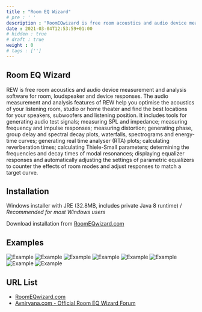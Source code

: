 ```yaml
---
title : "Room EQ Wizard"
# pre : ' '
description : "RoomEQwizard is free room acoustics and audio device measurement and analysis software for room, loudspeaker and device responses."
date : 2021-03-04T12:53:59+01:00
# hidden : true
# draft : true
weight : 0
# tags : ['']
---
```


## Room EQ Wizard

REW is free room acoustics and audio device measurement and analysis software for room, loudspeaker and device responses. The audio measurement and analysis features of REW help you optimise the acoustics of your listening room, studio or home theater and find the best locations for your speakers, subwoofers and listening position. It includes tools for generating audio test signals; measuring SPL and impedance; measuring frequency and impulse responses; measuring distortion; generating phase, group delay and spectral decay plots, waterfalls, spectrograms and energy-time curves; generating real time analyser (RTA) plots; calculating reverberation times; calculating Thiele-Small parameters; determining the frequencies and decay times of modal resonances; displaying equalizer responses and automatically adjusting the settings of parametric equalizers to counter the effects of room modes and adjust responses to match a target curve.

## Installation

Windows installer with JRE (32.8MB, includes private Java 8 runtime) / *Recommended for most Windows users*

Download installation from [RoomEQwizard.com](https://www.roomeqwizard.com/)

## Examples

![Example](images/main-window.png)
![Example](images/overlays-window.png)
![Example](images/room-simulator.png)
![Example](images/rta-window.png)
![Example](images/spectrogram.png)
![Example](images/3d-enhanced-spectogram.png)
![Example](images/waterfall.png)
![Example](images/wavelet-spectogram.png)

## URL List

* [RoomEQwizard.com](https://www.roomeqwizard.com/)
* [Avnirvana.com - Official Room EQ Wizard Forum](https://www.avnirvana.com/forums/official-rew-room-eq-wizard-support-forum.10/)
